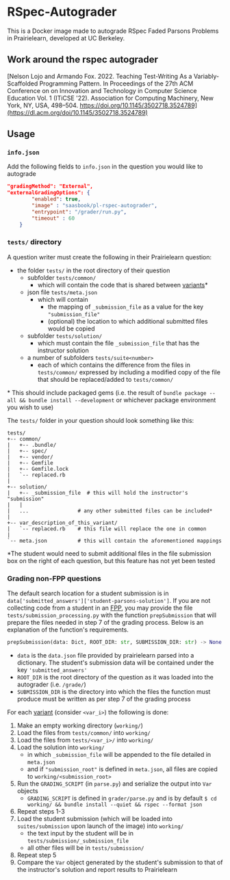 # RSpec-Autograder

This is a Docker image made to autograde RSpec Faded Parsons Problems in Prairielearn, developed at UC Berkeley.


## Work around the rspec autograder

[Nelson Lojo and Armando Fox. 2022. Teaching Test-Writing As a Variably-Scaffolded Programming Pattern. In Proceedings of the 27th ACM Conference on on Innovation and Technology in Computer Science Education Vol. 1 (ITiCSE '22). Association for Computing Machinery, New York, NY, USA, 498–504. https://doi.org/10.1145/3502718.3524789](https://dl.acm.org/doi/10.1145/3502718.3524789)

## Usage

### `info.json`
Add the following fields to `info.json` in the question you would like to autograde
```json
"gradingMethod": "External",
"externalGradingOptions": {
        "enabled": true,
        "image" : "saasbook/pl-rspec-autograder",
        "entrypoint": "/grader/run.py",
        "timeout" : 60
    }
```

### `tests/` directory
A question writer must create the following in their Prairielearn question:
- the folder `tests/` in the root directory of their question 
  - subfolder `tests/common/`
    - which will contain the code that is shared between [variants](https://github.com/ace-lab/pl-ruby-rspec-autograders/wiki/Glossary#variant)*
  - json file `tests/meta.json`
    - which will contain 
      - the mapping of `_submission_file` as a value for the key `"submission_file"`
      - (optional) the location to which additional submitted files would be copied
  - subfolder `tests/solution/`
    - which must contain the file `_submission_file` that has the instructor solution
  - a number of subfolders `tests/suite<number>`
    - each of which contains the difference from the files in `tests/common/` expressed by including a modified copy of the file that should be replaced/added to `tests/common/`

\* This should include packaged gems (i.e. the result of `bundle package --all && bundle install --development` or whichever package environment you wish to use)

The `tests/` folder in your question should look something like this:
```
tests/
+-- common/
|   +-- .bundle/
|   +-- spec/
|   +-- vendor/
|   +-- Gemfile
|   +-- Gemfile.lock
|   `-- replaced.rb
|
+-- solution/
|   +-- _submission_file  # this will hold the instructor's "submission"
|   |
|   ...                # any other submitted files can be included*
|
+-- var_description_of_this_variant/
|   `-- replaced.rb    # this file will replace the one in common
|
`-- meta.json          # this will contain the aforementioned mappings
```
*The student would need to submit additional files in the file submission box on the right of each question, but this feature has not yet been tested

### Grading non-FPP questions

The default search location for a student submission is in `data['submitted_answers']['student-parsons-solution']`. If you are not collecting code from a student in an [FPP](https://github.com/ace-lab/pl-ruby-rspec-autograders/wiki/Glossary#faded-parsons-problem), you may provide the file `tests/submission_processing.py` with the function `prepSubmission` that will prepare the files needed in step 7 of the grading process. Below is an explanation of the function's requirements.

```python
prepSubmission(data: Dict, ROOT_DIR: str, SUBMISSION_DIR: str) -> None
```
- `data` is the `data.json` file provided by prairielearn parsed into a dictionary. The student's submission data will be contained under the key `'submitted_answers'`
- `ROOT_DIR` is the root directory of the question as it was loaded into the autograder (i.e. `/grade/`) 
- `SUBMISSION_DIR` is the directory into which the files the function must produce must be written as per step 7 of the grading process

For each [variant](https://github.com/ace-lab/pl-ruby-rspec-autograders/wiki/Glossary#variant) (consider `<var_i>`) the following is done:
1) Make an empty working directory (`working/`)
2) Load the files from `tests/common/` into `working/`
3) Load the files from `tests/<var_i>/` into `working/`  
4) Load the solution into `working/`
    - in which `_submission_file` will be appended to the file detailed in `meta.json`
    - and if `"submission_root"` is defined in `meta.json`, all files are copied to `working/<submission_root>`
5) Run the `GRADING_SCRIPT` (in `parse.py`) and serialize the output into `Var` objects
    - `GRADING_SCRIPT` is defined in `grader/parse.py` and is by default
      ```$ cd working/ && bundle install --quiet && rspec --format json```
6) Repeat steps 1-3
7) Load the student submission (which will be loaded into `suites/submission` upon launch of the image) into `working/`
    - the text input by the student will be in `tests/submission/_submission_file`
    - all other files will be in `tests/submission/`
8) Repeat step 5
9) Compare the `Var` object generated by the student's submission to that of the instructor's solution and report results to Prairielearn
